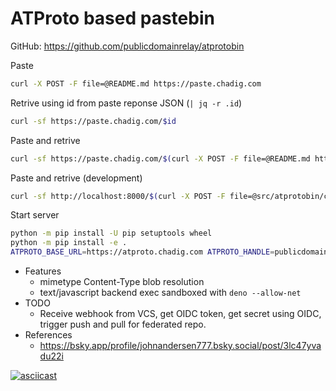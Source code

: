 # ATProto based pastebin

GitHub: https://github.com/publicdomainrelay/atprotobin

Paste

```bash
curl -X POST -F file=@README.md https://paste.chadig.com
```

Retrive using id from paste reponse JSON (`| jq -r .id`)

```bash
curl -sf https://paste.chadig.com/$id
```

Paste and retrive

```bash
curl -sf https://paste.chadig.com/$(curl -X POST -F file=@README.md https://paste.chadig.com | tee /dev/stderr | jq -r .id)
```

Paste and retrive (development)

```bash
curl -sf http://localhost:8000/$(curl -X POST -F file=@src/atprotobin/cli.py http://localhost:8000/ | tee /dev/stderr | jq -r .id)
```

Start server

```bash
python -m pip install -U pip setuptools wheel
python -m pip install -e .
ATPROTO_BASE_URL=https://atproto.chadig.com ATPROTO_HANDLE=publicdomainrelay.atproto.chadig.com ATPROTO_PASSWORD=$(python -m keyring get publicdomainrelay@protonmail.com password.publicdomainrelay.atproto.chadig.com) python -m atprotobin
```

- Features
  - mimetype Content-Type blob resolution
  - text/javascript backend exec sandboxed with `deno --allow-net`
- TODO
  - Receive webhook from VCS, get OIDC token, get secret using OIDC, trigger
    push and pull for federated repo.
- References
  - https://bsky.app/profile/johnandersen777.bsky.social/post/3lc47yvadu22i

[![asciicast](https://asciinema.org/a/693007.svg)](https://asciinema.org/a/693007)
